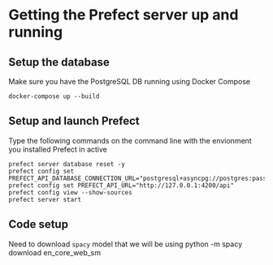 # Getting the Prefect server up and running

## Setup the database
Make sure you have the PostgreSQL DB running using Docker Compose
```
docker-compose up --build
```

## Setup and launch Prefect
Type the following commands on the command line with the envionment you installed Prefect in active
```
prefect server database reset -y
prefect config set PREFECT_API_DATABASE_CONNECTION_URL="postgresql+asyncpg://postgres:password@localhost:5432/prefect_server"
prefect config set PREFECT_API_URL="http://127.0.0.1:4200/api"
prefect config view --show-sources
prefect server start
```

## Code setup
Need to download `spacy` model that we will be using
python -m spacy download en_core_web_sm